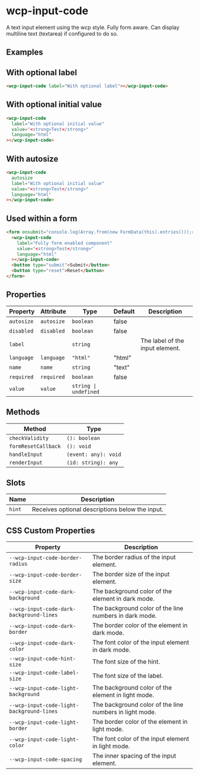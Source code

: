 # wcp-input-code

A text input element using the wcp style. Fully form aware.
Can display multiline text (textarea) if configured to do so.

## Examples

## With optional label

```html
<wcp-input-code label="With optional label"></wcp-input-code>
```

## With optional initial value

```html
<wcp-input-code
  label="With optional initial value"
  value="<strong>Test</strong>"
  language="html"
></wcp-input-code>
```

## With autosize

```html
<wcp-input-code
  autosize
  label="With optional initial value"
  value="<strong>Test</strong>"
  language="html"
></wcp-input-code>
```

## Used within a form

```html
<form onsubmit="console.log(Array.from(new FormData(this).entries()));return false" onreset="console.log('Reset!')">
  <wcp-input-code
    label="Fully form enabled component"
    value="<strong>Test</strong>"
    language="html"
  ></wcp-input-code>
  <button type="submit">Submit</button>
  <button type="reset">Reset</button>
</form>
```

## Properties

| Property   | Attribute  | Type                  | Default | Description                     |
|------------|------------|-----------------------|---------|---------------------------------|
| `autosize` | `autosize` | `boolean`             | false   |                                 |
| `disabled` | `disabled` | `boolean`             | false   |                                 |
| `label`    |            | `string`              |         | The label of the input element. |
| `language` | `language` | `"html"`              | "html"  |                                 |
| `name`     | `name`     | `string`              | "text"  |                                 |
| `required` | `required` | `boolean`             | false   |                                 |
| `value`    | `value`    | `string \| undefined` |         |                                 |

## Methods

| Method              | Type                 |
|---------------------|----------------------|
| `checkValidity`     | `(): boolean`        |
| `formResetCallback` | `(): void`           |
| `handleInput`       | `(event: any): void` |
| `renderInput`       | `(id: string): any`  |

## Slots

| Name   | Description                                     |
|--------|-------------------------------------------------|
| `hint` | Receives optional descriptions below the input. |

## CSS Custom Properties

| Property                                  | Description                                      |
|-------------------------------------------|--------------------------------------------------|
| `--wcp-input-code-border-radius`          | The border radius of the input element.          |
| `--wcp-input-code-border-size`            | The border size of the input element.            |
| `--wcp-input-code-dark-background`        | The background color of the element in dark mode. |
| `--wcp-input-code-dark-background-lines`  | The background color of the line numbers in dark mode. |
| `--wcp-input-code-dark-border`            | The border color of the element in dark mode.    |
| `--wcp-input-code-dark-color`             | The font color of the input element in dark mode. |
| `--wcp-input-code-hint-size`              | The font size of the hint.                       |
| `--wcp-input-code-label-size`             | The font size of the label.                      |
| `--wcp-input-code-light-background`       | The background color of the element in light mode. |
| `--wcp-input-code-light-background-lines` | The background color of the line numbers in light mode. |
| `--wcp-input-code-light-border`           | The border color of the element in light mode.   |
| `--wcp-input-code-light-color`            | The font color of the input element in light mode. |
| `--wcp-input-code-spacing`                | The inner spacing of the input element.          |
